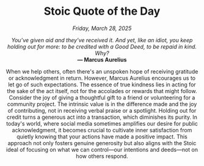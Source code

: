 <h1 align="center">Stoic Quote of the Day</h1>
<p align="center"><em><!--date-start-->Friday, March 28, 2025<!--date-end--></em></p>
<p align="center">
    <em><!--START_SECTION:quote-text-->
You’ve given aid and they’ve received it. And yet, like an idiot, you keep holding out for more: to be credited with a Good Deed, to be repaid in kind. Why?
<!--END_SECTION:quote-text--></em><br>
    <strong>— <!--START_SECTION:quote-author-->
Marcus Aurelius
<!--END_SECTION:quote-author--></strong>
</p>

<p align="center" style="max-width:600px;margin:0 auto;">
<!--START_SECTION:quote-interpretation-->
When we help others, often there's an unspoken hope of receiving gratitude or acknowledgment in return. However, Marcus Aurelius encourages us to let go of such expectations. The essence of true kindness lies in acting for the sake of the act itself, not for the accolades or rewards that might follow. Consider the joy of giving a thoughtful gift to a friend or volunteering for a community project. The intrinsic value is in the difference made and the joy of contributing, not in receiving verbal praise or a spotlight. Holding out for credit turns a generous act into a transaction, which diminishes its purity. In today's world, where social media sometimes amplifies our desire for public acknowledgment, it becomes crucial to cultivate inner satisfaction from quietly knowing that your actions have made a positive impact. This approach not only fosters genuine generosity but also aligns with the Stoic ideal of focusing on what we can control—our intentions and deeds—not on how others respond.
<!--END_SECTION:quote-interpretation-->
</p>
